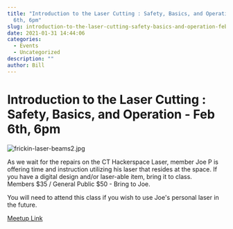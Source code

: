 ```yaml
---
title: "Introduction to the Laser Cutting : Safety, Basics, and Operation - Feb
  6th, 6pm"
slug: introduction-to-the-laser-cutting-safety-basics-and-operation-feb-6th-6pm
date: 2021-01-31 14:44:06
categories:
  - Events
  - Uncategorized
description: ""
author: Bill
---
```


# Introduction to the Laser Cutting : Safety, Basics, and Operation - Feb 6th, 6pm

![frickin-laser-beams2.jpg](/uploads/2021/01/frickin-laser-beams2.jpg)

As we wait for the repairs on the CT Hackerspace Laser, member Joe P is offering time and instruction utilizing his laser that resides at the space. If you have a digital design and/or laser-able item, bring it to class.  
Members $35 / General Public $50 - Bring to Joe.

You will need to attend this class if you wish to use Joe's personal laser in the future.

[Meetup Link](https://www.meetup.com/CT-Hackerspace/events/276090439/)
